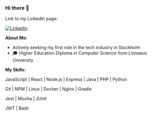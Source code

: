 ### Hi there 👋

<!--
**sc222rb/sc222rb** is a ✨ _special_ ✨ repository because its `README.md` (this file) appears on your GitHub profile.

Here are some ideas to get you started:

- 🔭 I’m currently working on ...
- 🌱 I’m currently learning ...
- 👯 I’m looking to collaborate on ...
- 🤔 I’m looking for help with ...
- 💬 Ask me about ...
- 📫 How to reach me: ...
- 😄 Pronouns: ...
- ⚡ Fun fact: ...
-->
<!--[![Portfolio]--> Link to my LinkedIn page:
[![Linkedin](https://img.shields.io/badge/-LinkedIn-blue?style=flat&logo=Linkedin&logoColor=white)](https://www.linkedin.com/in/sayaka-chishiki-jakobsson-315830291/)

<!-- Talking about you -->
**About Me:**
- Actively seeking my first role in the tech industry in Stockholm
- 🎓  Higher Education Diploma in Computer Science from Linnaeus University

**My Skills:**

<p>JavaScript | React | Node.js | Express | Java | PHP | Python</p>
<p>Git | NPM | Linux | Docker | Nginx | Gradle</p>
<p>Jest | Mocha | JUnit</p>
<p>JWT | Bash</p>
